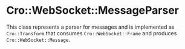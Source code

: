# Cro::WebSocket::MessageParser

This class represents a parser for messages and is implemented as
`Cro::Transform` that consumes `Cro::WebSocket::Frame` and produces
`Cro::WebSocket::Message`.
